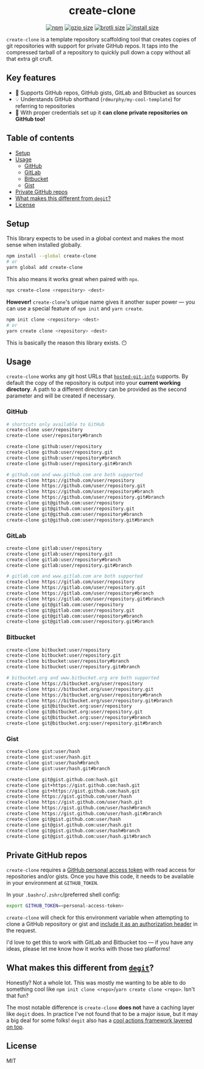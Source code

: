 <h1 align="center">
  create-clone
</h1>
<p align="center">
  <a href="https://www.npmjs.org/package/create-clone"><img src="https://badgen.net/npm/v/create-clone" alt="npm"></a>
  <a href="https://unpkg.com/create-clone/dist/index.js"><img src="https://badgen.net/badgesize/gzip/https://unpkg.com/create-clone/dist/index.js" alt="gzip size"></a>
  <a href="https://unpkg.com/create-clone/dist/index.js"><img src="https://badgen.net/badgesize/brotli/https://unpkg.com/create-clone/dist/index.js" alt="brotli size"></a>
  <a href="https://packagephobia.now.sh/result?p=create-clone"><img src="https://badgen.net/packagephobia/install/create-clone" alt="install size"></a>
</p>

`create-clone` is a template repository scaffolding tool that creates copies of git repositories with support for private GitHub repos. It taps into the compressed tarball of a repository to quickly pull down a copy without all that extra git cruft.

## Key features

- 🎏 Supports GitHub repos, GitHub gists, GitLab and Bitbucket as sources
- 💡 Understands GitHub shorthand (`rdmurphy/my-cool-template`) for referring to repositories
- 🔐 With proper credentials set up it **can clone private repositories on GitHub too!**

## Table of contents

<!-- START doctoc generated TOC please keep comment here to allow auto update -->
<!-- DON'T EDIT THIS SECTION, INSTEAD RE-RUN doctoc TO UPDATE -->

- [Setup](#setup)
- [Usage](#usage)
  - [GitHub](#github)
  - [GitLab](#gitlab)
  - [Bitbucket](#bitbucket)
  - [Gist](#gist)
- [Private GitHub repos](#private-github-repos)
- [What makes this different from `degit`?](#what-makes-this-different-from-degit)
- [License](#license)

<!-- END doctoc generated TOC please keep comment here to allow auto update -->

## Setup

This library expects to be used in a global context and makes the most sense when installed globally.

```sh
npm install --global create-clone
# or
yarn global add create-clone
```

This also means it works great when paired with `npx`.

```sh
npx create-clone <repository> <dest>
```

**However!** `create-clone`'s unique name gives it another super power &mdash; you can use a special feature of `npm init` and `yarn create`.

```sh
npm init clone <repository> <dest>
# or
yarn create clone <repository> <dest>
```

This is basically the reason this library exists. 😶

## Usage

`create-clone` works any git host URLs that [`hosted-git-info`](https://github.com/npm/hosted-git-info) supports. By default the copy of the repository is output into your **current working directory**. A path to a different directory can be provided as the second parameter and will be created if necessary.

### GitHub

```sh
# shortcuts only available to GitHub
create-clone user/repository
create-clone user/repository#branch

create-clone github:user/repository
create-clone github:user/repository.git
create-clone github:user/repository#branch
create-clone github:user/repository.git#branch

# github.com and www.github.com are both supported
create-clone https://github.com/user/repository
create-clone https://github.com/user/repository.git
create-clone https://github.com/user/repository#branch
create-clone https://github.com/user/repository.git#branch
create-clone git@github.com:user/repository
create-clone git@github.com:user/repository.git
create-clone git@github.com:user/repository#branch
create-clone git@github.com:user/repository.git#branch
```

### GitLab

```sh
create-clone gitlab:user/repository
create-clone gitlab:user/repository.git
create-clone gitlab:user/repository#branch
create-clone gitlab:user/repository.git#branch

# gitlab.com and www.gitlab.com are both supported
create-clone https://gitlab.com/user/repository
create-clone https://gitlab.com/user/repository.git
create-clone https://gitlab.com/user/repository#branch
create-clone https://gitlab.com/user/repository.git#branch
create-clone git@gitlab.com:user/repository
create-clone git@gitlab.com:user/repository.git
create-clone git@gitlab.com:user/repository#branch
create-clone git@gitlab.com:user/repository.git#branch
```

### Bitbucket

```sh
create-clone bitbucket:user/repository
create-clone bitbucket:user/repository.git
create-clone bitbucket:user/repository#branch
create-clone bitbucket:user/repository.git#branch

# bitbucket.org and www.bitbucket.org are both supported
create-clone https://bitbucket.org/user/repository
create-clone https://bitbucket.org/user/repository.git
create-clone https://bitbucket.org/user/repository#branch
create-clone https://bitbucket.org/user/repository.git#branch
create-clone git@bitbucket.org:user/repository
create-clone git@bitbucket.org:user/repository.git
create-clone git@bitbucket.org:user/repository#branch
create-clone git@bitbucket.org:user/repository.git#branch
```

### Gist

```sh
create-clone gist:user/hash
create-clone gist:user/hash.git
create-clone gist:user/hash#branch
create-clone gist:user/hash.git#branch

create-clone git@gist.github.com:hash.git
create-clone git+https://gist.github.com:hash.git
create-clone git+https://gist.github.com:hash.git
create-clone https://gist.github.com/user/hash
create-clone https://gist.github.com/user/hash.git
create-clone https://gist.github.com/user/hash#branch
create-clone https://gist.github.com/user/hash.git#branch
create-clone git@gist.github.com:user/hash
create-clone git@gist.github.com:user/hash.git
create-clone git@gist.github.com:user/hash#branch
create-clone git@gist.github.com:user/hash.git#branch
```

## Private GitHub repos

`create-clone` requires a [GitHub personal access token](https://help.github.com/en/articles/creating-a-personal-access-token-for-the-command-line) with read access for repositories and/or gists. Once you have this code, it needs to be available in your environment at `GITHUB_TOKEN`.

In your `.bashrc`/`.zshrc`/preferred shell config:

```sh
export GITHUB_TOKEN=<personal-access-token>
```

`create-clone` will check for this environment variable when attempting to clone a GitHub repository or gist and [include it as an authorization header](https://developer.github.com/v3/#authentication) in the request.

I'd love to get this to work with GitLab and Bitbucket too &mdash; if you have any ideas, please let me know how it works with those two platforms!

## What makes this different from [`degit`](https://github.com/Rich-Harris/degit)?

Honestly? Not a whole lot. This was mostly me wanting to be able to do something cool like `npm init clone <repo>`/`yarn create clone <repo>`. Isn't that fun?

The most notable difference is `create-clone` **does not** have a caching layer like `degit` does. In practice I've not found that to be a major issue, but it may a big deal for some folks! `degit` also has a [cool actions framework layered on top](https://github.com/Rich-Harris/degit#actions).

## License

MIT

